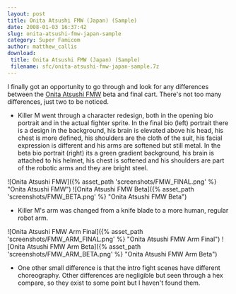 ```yaml
---
layout: post
title: Onita Atsushi FMW (Japan) (Sample)
date: 2008-01-03 16:37:42
slug: onita-atsushi-fmw-japan-sample
category: Super Famicom
author: matthew_callis
download:
 title: Onita Atsushi FMW (Japan) (Sample)
 filename: sfc/onita-atsushi-fmw-japan-sample.7z
---
```


I finally got an opportunity to go through and look for any differences between the [Onita Atsushi FMW](http://superfamicom.org/info/onita-atsushi-fmw/ "Onita Atsushi FMW") beta and final cart. There's not too many differences, just two to be noticed.

- Killer M went through a character redesign, both in the opening bio portrait and in the actual fighter sprite. In the final bio (left) portrait there is a design in the background, his brain is elevated above his head, his chest is more defined, his shoulders are the cloth of the suit, his facial expression is different and his arms are softened but still metal. In the beta bio portrait (right) its a green gradient background, his brain is attached to his helmet, his chest is softened and his shoulders are part of the robotic arms and they are bright steel.

![Onita Atsushi FMW]({% asset_path 'screenshots/FMW_FINAL.png' %} "Onita Atsushi FMW")
![Onita Atsushi FMW Beta]({% asset_path 'screenshots/FMW_BETA.png' %} "Onita Atsushi FMW Beta")

- Killer M's arm was changed from a knife blade to a more human, regular robot arm.

![Onita Atsushi FMW Arm Final]({% asset_path 'screenshots/FMW_ARM_FINAL.png' %} "Onita Atsushi FMW Arm Final")
![Onita Atsushi FMW Arm Beta]({% asset_path 'screenshots/FMW_ARM_BETA.png' %} "Onita Atsushi FMW Arm Beta")

- One other small difference is that the intro fight scenes have different choreography. Other differences are negligible but seen through a hex compare, so they exist to some point but I haven't found them.
